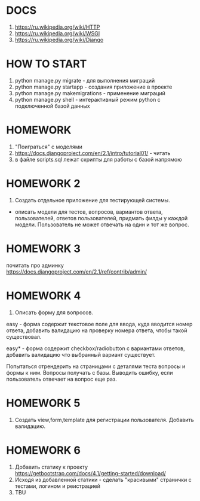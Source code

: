 # DOCS
1. https://ru.wikipedia.org/wiki/HTTP
2. https://ru.wikipedia.org/wiki/WSGI
3. https://ru.wikipedia.org/wiki/Django


# HOW TO START
1. python manage.py migrate  - для выполнения миграций
2. python manage.py startapp <name> - создания приложение в проекте
3. python manage.py makemigrations - применение миграций
4. python manage.py shell - интерактивный режим python с подключенной базой данных


# HOMEWORK
1. "Поиграться" с моделями
2. https://docs.djangoproject.com/en/2.1/intro/tutorial01/ - читать
3. в файле scripts.sql лежат скрипты для работы с базой напрямою

# HOMEWORK 2
1. Создать отдельное приложение для тестирующей системы.
- описать модели для тестов, вопросов, вариантов ответа, пользователей, 
ответов пользователей, придмать филды у каждой модели. Пользователь не может отвечать на один и тот же вопрос.

# HOMEWORK 3
почитать про админку https://docs.djangoproject.com/en/2.1/ref/contrib/admin/

# HOMEWORK 4
1. Описать форму для вопросов. 

easy - форма содержит текстовое поле для ввода, куда вводится номер ответа,
добавить валидацию на проверку номера ответа, чтобы такой существовал.

easy* - форма содержит checkbox/radiobutton с вариантами ответов, добавить валидацию
что выбранный вариант существует.

Попытаться отрендерить на страницами с деталями теста вопросы и формы к ним. Вопросы получать с базы.
Выводить ошибку, если пользователь отвечает на вопрос еще раз.

# HOMEWORK 5
1. Создать view,form,template для регистрации пользователя. Добавить валидацию.

# HOMEWORK 6
1. Добавить статику к проекту
https://getbootstrap.com/docs/4.1/getting-started/download/
2. Исходя из добавленной статики - сделать "красивыми" странички с тестами, логином и реистрацией
3. TBU